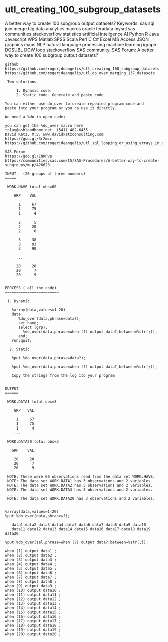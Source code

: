 # utl_creating_100_subgroup_datasets
A better way to create 100 subgroup output datasets? Keywords: sas sql join merge big data analytics macros oracle teradata mysql sas communities stackoverflow statistics artificial inteligence AI Python R Java Javascript WPS Matlab SPSS Scala Perl C C# Excel MS Access JSON graphics maps NLP natural language processing machine learning igraph DOSUBL DOW loop stackoverflow SAS community.
    SAS Forum: A better way to create 100 subgroup output datasets?

    github
    https://github.com/rogerjdeangelis/utl_creating_100_subgroup_datasets
    https://github.com/rogerjdeangelis/utl_do_over_merging_137_datasets

     Two solutions

         1. Dynamic code.
         2. Static code. Generate and paste code

    You can either use do_over to create repeated program code and
    paste into your program or you ca use it directly.

    We need a %do in open code;

    you can get the %do_over macro here
    tclay@ashlandhome.net  (541) 482-6435
    David Katz, M.S. www.davidkatzconsulting.com
    https://goo.gl/3r2mzc
    https://github.com/rogerjdeangelis/utl_sql_looping_or_using_arrays_in_sql_do_over_macro

    SAS Forum
    https://goo.gl/ENRPvp
    https://communities.sas.com/t5/SAS-Procedures/A-better-way-to-create-subgroups/m-p/426628

    INPUT   (20 groups of three numbers)
    =====

     WORK.HAVE total obs=60

        GRP    VAL

          1     67
          1     75
          1      4

          2      5
          2     20
          2      0

          3     38
          3     93
          3     90

          ...

         20     20
         20      7
         20      9


    PROCESS ( all the code)
    ========================

     1. Dynamic

       %array(data,values=1-20)
       data
          %do_over(data,phrase=data?);
          set have;
          select (grp);
            %do_over(data,phrase=when (?) output data?,between=%str(;));
          end;
       run;quit;

      2. Static

       %put %do_over(data,phrase=data?);

       %put %do_over(data,phrase=when (?) output data?,between=%str(;));

       Copy the strings from the log ito your program


    OUTPUT
    ======

     WORK.DATA1 total obs=3

        GRP   VAL

         1     67
         1     75
         1      4
        ...

     WORK.DATA20 total obs=3

       GRP    VAL

        20     20
        20      7
        20      9

     NOTE: There were 60 observations read from the data set WORK.HAVE.
     NOTE: The data set WORK.DATA1 has 3 observations and 2 variables.
     NOTE: The data set WORK.DATA2 has 3 observations and 2 variables.
     NOTE: The data set WORK.DATA3 has 3 observations and 2 variables.
     ....
     NOTE: The data set WORK.DATA20 has 3 observations and 2 variables.


    %array(data,values=1-20)
    %put %do_over(data,phrase=?);

       data1 data2 data3 data4 data5 data6 data7 data8 data9 data10
       data11 data12 data13 data14 data15 data16 data17 data18 data19 data20

    %put %do_over(sel,phrase=when (?) output data?,between=%str(;));

    when (1) output data1 ;
    when (2) output data2 ;
    when (3) output data3 ;
    when (4) output data4 ;
    when (5) output data5 ;
    when (6) output data6 ;
    when (7) output data7 ;
    when (8) output data8 ;
    when (9) output data9 ;
    when (10) output data10 ;
    when (11) output data11 ;
    when (12) output data12 ;
    when (13) output data13 ;
    when (14) output data14 ;
    when (15) output data15 ;
    when (16) output data16 ;
    when (17) output data17 ;
    when (18) output data18 ;
    when (19) output data19 ;
    when (20) output data20 ;

